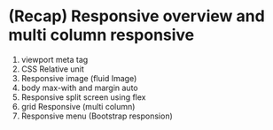 # (Recap) Responsive overview and multi column responsive

1. viewport meta tag
2. CSS Relative unit
3. Responsive image (fluid Image)
4. body max-with and margin auto
5. Responsive split screen using flex
6. grid Responsive (multi column)
7. Responsive menu (Bootstrap responsion)
